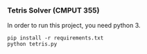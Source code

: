 ### Tetris Solver (CMPUT 355)

In order to run this project, you need python 3.

```
pip install -r requirements.txt
python tetris.py
```
